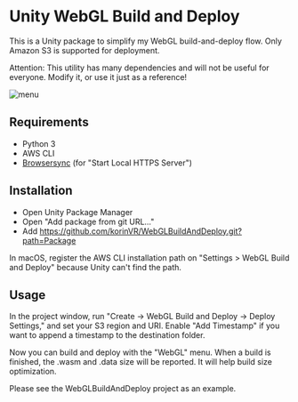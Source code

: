 # Unity WebGL Build and Deploy

This is a Unity package to simplify my WebGL build-and-deploy flow. Only Amazon S3 is supported for deployment.

Attention: This utility has many dependencies and will not be useful for everyone. Modify it, or use it just as a reference!  

![menu](https://user-images.githubusercontent.com/882466/167887860-090ed9ee-d0c6-47ac-84b4-00b5a0ff2b87.png)

## Requirements

- Python 3
- AWS CLI
- [Browsersync](https://browsersync.io/) (for "Start Local HTTPS Server")

## Installation

- Open Unity Package Manager
- Open "Add package from git URL..."
- Add https://github.com/korinVR/WebGLBuildAndDeploy.git?path=Package

In macOS, register the AWS CLI installation path on "Settings > WebGL Build and Deploy" because Unity can't find the path.

## Usage

In the project window, run "Create -> WebGL Build and Deploy -> Deploy Settings," and set your S3 region and URI. Enable "Add Timestamp" if you want to append a timestamp to the destination folder.

Now you can build and deploy with the "WebGL" menu. When a build is finished, the .wasm and .data size will be reported. It will help build size optimization.

Please see the WebGLBuildAndDeploy project as an example.
